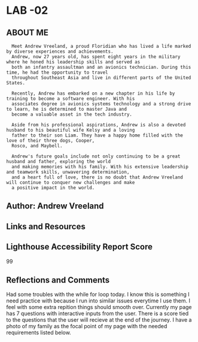# LAB -02

## ABOUT ME
      Meet Andrew Vreeland, a proud Floridian who has lived a life marked by diverse experiences and achievements.
      Andrew, now 27 years old, has spent eight years in the military where he honed his leadership skills and served as
      both an infantry assaultman and an avionics technician. During this time, he had the opportunity to travel
      throughout Southeast Asia and live in different parts of the United States.

      Recently, Andrew has embarked on a new chapter in his life by training to become a software engineer. With his
      associates degree in avionics systems technology and a strong drive to learn, he is determined to master Java and
      become a valuable asset in the tech industry.

      Aside from his professional aspirations, Andrew is also a devoted husband to his beautiful wife Kelsy and a loving
      father to their son Liam. They have a happy home filled with the love of their three dogs, Cooper,
      Rosco, and Maybell.

      Andrew's future goals include not only continuing to be a great husband and father, exploring the world
      and making memories with his family. With his extensive leadership and teamwork skills, unwavering determination,
      and a heart full of love, there is no doubt that Andrew Vreeland will continue to conquer new challenges and make
      a positive impact in the world.
## Author: Andrew Vreeland

## Links and Resources

## Lighthouse Accessibility Report Score
99
## Reflections and Comments
Had some troubles with the while for loop today. I know this is something I need practice with because I run into similar issues everytime I use them. I feel with some extra repition things should smooth over.  Currently my page has 7 questions with interactive inputs from the user. There is a score tied to the questions that the user will recieve at the end of the journey. I have a photo of my family as the focal point of my page with the needed requirements listed below. 